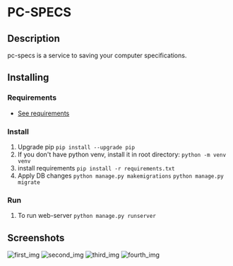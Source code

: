 # PC-SPECS

## Description

pc-specs is a service to saving your computer specifications.

## Installing

### Requirements

* [See requirements](requirements.txt)

### Install

1. Upgrade pip ```pip install --upgrade pip```
2. If you don't have  python venv, install it in root directory: ```python -m venv venv```
3. install requirements ```pip install -r requirements.txt```
4. Apply DB changes ```python manage.py makemigrations``` ```python manage.py migrate```

### Run

1. To run web-server ```python manage.py runserver```

## Screenshots

![first_img](https://media.discordapp.net/attachments/826419939924639784/1214242351388819556/image.png?ex=65f86650&is=65e5f150&hm=b7c23eba011ffd077c46ee1e075df2fb34280ec8ad9aea3b3750fe1f77c3e3dc&=&format=webp&quality=lossless&width=842&height=474)
![second_img](https://media.discordapp.net/attachments/826419939924639784/1214242394237571092/image.png?ex=65f8665a&is=65e5f15a&hm=c386f072713fa4684e19e0eaaf79ead3a2c364be4c1d5c5bd8158559e2fc63d4&=&format=webp&quality=lossless&width=550&height=309)
![third_img](https://media.discordapp.net/attachments/826419939924639784/1214242415997620314/image.png?ex=65f8665f&is=65e5f15f&hm=5f4a56fe5153c354a4ca535362bba80186aefee2c35265a8eccffda39be0ce0f&=&format=webp&quality=lossless&width=842&height=474)
![fourth_img](https://media.discordapp.net/attachments/826419939924639784/1214242436377878568/image.png?ex=65f86664&is=65e5f164&hm=7f403809fa19cd609271bc46b7498b5eea5128999ee2dc9cbf484c4c45e8e471&=&format=webp&quality=lossless&width=842&height=474)
